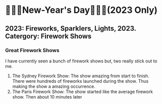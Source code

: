 # 🧨🎇🎆New-Year's Day🧨🎇🎆(2023 Only)
## 2023: Fireworks, Sparklers, Lights, 2023. Catergory: Firework Shows
### Great Firework Shows
I have currently seen a bunch of firework shows but, two really stick out to me.
1. The Sydney Firework Show: The show amazing from start to finish. There were hundreds of fireworks launched during the show. Thus making the show a amazing occurrence.
2. The Paris Firework Show: The show started like the average firework show. Then about 10 minutes later 
